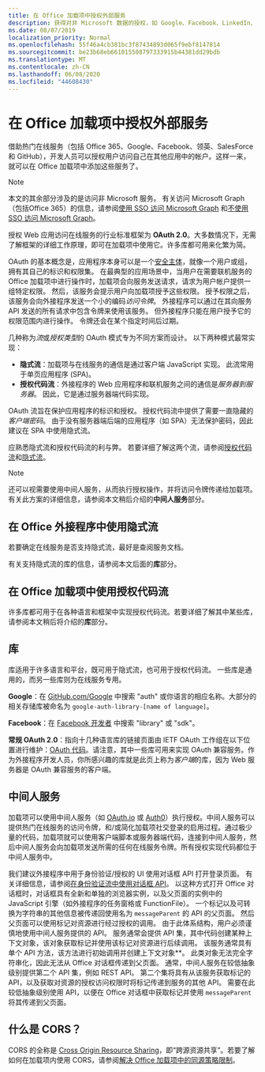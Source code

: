 ```yaml
---
title: 在 Office 加载项中授权外部服务
description: 获得对非 Microsoft 数据的授权，如 Google、Facebook、LinkedIn、SalesForce 和使用 OAuth 2.0、授权代码和隐式流的 GitHub。
ms.date: 08/07/2019
localization_priority: Normal
ms.openlocfilehash: 55f46a4cb381bc3f87434893d065f9ebf8147814
ms.sourcegitcommit: be23b68eb661015508797333915b44381dd29bdb
ms.translationtype: MT
ms.contentlocale: zh-CN
ms.lasthandoff: 06/08/2020
ms.locfileid: "44608430"
---
```

# <a name="authorize-external-services-in-your-office-add-in"></a>在 Office 加载项中授权外部服务

借助热门在线服务（包括 Office 365、Google、Facebook、领英、SalesForce 和 GitHub），开发人员可以授权用户访问自己在其他应用中的帐户。这样一来，就可以在 Office 加载项中添加这些服务了。

> [!NOTE]
> 本文的其余部分涉及的是访问非 Microsoft 服务。 有关访问 Microsoft Graph（包括Office 365）的信息，请参阅[使用 SSO 访问 Microsoft Graph](overview-authn-authz.md#access-to-microsoft-graph-with-sso) 和[不使用 SSO 访问 Microsoft Graph](overview-authn-authz.md#access-to-microsoft-graph-without-sso)。

授权 Web 应用访问在线服务的行业标准框架为 **OAuth 2.0**。大多数情况下，无需了解框架的详细工作原理，即可在加载项中使用它。许多库都可用来化繁为简。

OAuth 的基本概念是，应用程序本身可以是一个[安全主体](/windows/security/identity-protection/access-control/security-principals)，就像一个用户或组，拥有其自己的标识和权限集。 在最典型的应用场景中，当用户在需要联机服务的 Office 加载项中进行操作时，加载项会向服务发送请求，请求为用户帐户提供一组特定权限。 然后，该服务会提示用户向加载项授予这些权限。 授予权限之后，该服务会向外接程序发送一个小的编码*访问令牌*。 外接程序可以通过在其向服务 API 发送的所有请求中包含令牌来使用该服务。 但外接程序只能在用户授予它的权限范围内进行操作。 令牌还会在某个指定时间后过期。

几种称为*流*或*授权类型*的 OAuth 模式专为不同方案而设计。 以下两种模式最常实现：

- **隐式流**：加载项与在线服务的通信是通过客户端 JavaScript 实现。 此流常用于单页应用程序 (SPA)。
- **授权代码流**：外接程序的 Web 应用程序和联机服务之间的通信是*服务器到服务器*。 因此，它是通过服务器端代码实现。

OAuth 流旨在保护应用程序的标识和授权。 授权代码流中提供了需要一直隐藏的*客户端密码*。 由于没有服务器端后端的应用程序（如 SPA）无法保护密码，因此建议在 SPA 中使用隐式流。

应熟悉隐式流和授权代码流的利与弊。 若要详细了解这两个流，请参阅[授权代码流](https://tools.ietf.org/html/rfc6749#section-1.3.1)和[隐式流](https://tools.ietf.org/html/rfc6749#section-1.3.2)。

> [!NOTE]
> 还可以视需要使用中间人服务，从而执行授权操作，并将访问令牌传递给加载项。 有关此方案的详细信息，请参阅本文稍后介绍的**中间人服务**部分。

## <a name="using-the-implicit-flow-in-office-add-ins"></a>在 Office 外接程序中使用隐式流

若要确定在线服务是否支持隐式流，最好是查阅服务文档。

有关支持隐式流的库的信息，请参阅本文后面的**库**部分。

## <a name="using-the-authorization-code-flow-in-office-add-ins"></a>在 Office 加载项中使用授权代码流

许多库都可用于在各种语言和框架中实现授权代码流。若要详细了解其中某些库，请参阅本文稍后将介绍的**库**部分。

## <a name="libraries"></a>库

库适用于许多语言和平台，既可用于隐式流，也可用于授权代码流。 一些库是通用的，而另一些库则为在线服务专用。

**Google**：在 [GitHub.com/Google](https://github.com/google) 中搜索 "auth" 或你语言的相应名称。大部分的相关存储库被命名为 `google-auth-library-[name of language]`。

**Facebook**：在 [Facebook 开发者](https://developers.facebook.com) 中搜索 "library" 或 "sdk"。

**常规 OAuth 2.0**：指向十几种语言库的链接页面由 IETF OAuth 工作组在以下位置进行维护：[OAuth 代码](https://oauth.net/code/)。请注意，其中一些库可用来实现 OAuth 兼容服务。作为外接程序开发人员，你所感兴趣的库就是此页上称为*客户端*的库，因为 Web 服务器是 OAuth 兼容服务的客户端。

## <a name="middleman-services"></a>中间人服务

加载项可以使用中间人服务（如 [OAuth.io](https://oauth.io) 或 [Auth0](https://auth0.com)）执行授权。中间人服务可以提供热门在线服务的访问令牌，和/或简化加载项社交登录的启用过程。通过极少量的代码，加载项就可以使用客户端脚本或服务器端代码，连接到中间人服务，然后中间人服务会向加载项发送所需的任何在线服务令牌。所有授权实现代码都位于中间人服务中。 

我们建议外接程序中用于身份验证/授权的 UI 使用对话框 API 打开登录页面。 有关详细信息，请参阅[在身份验证流中使用对话框 API](dialog-api-in-office-add-ins.md#use-the-dialog-apis-in-an-authentication-flow)。 以这种方式打开 Office 对话框时，对话框具有全新和单独的浏览器实例，以及父页面的实例中的 JavaScript 引擎（如外接程序的任务窗格或 FunctionFile）。 一个标记以及可转换为字符串的其他信息被传递回使用名为 `messageParent` 的 API 的父页面。 然后父页面可以使用标记对资源进行经过授权的调用。 由于此体系结构，用户必须谨慎地使用中间人服务提供的 API。 服务通常会提供 API 集，其中代码创建某种上下文对象，该对象获取标记并使用该标记对资源进行后续调用。 该服务通常具有单个 API 方法，该方法进行初始调用并创建上下文对象**。 此类对象无法完全字符串化，因此无法从 Office 对话框传递到父页面。 通常，中间人服务在较低抽象级别提供第二个 API 集，例如 REST API。 第二个集将具有从该服务获取标记的 API，以及获取对资源的授权访问权限时将标记传递到服务的其他 API。 需要在此较低抽象级别使用 API，以便在 Office 对话框中获取标记并使用 `messageParent` 将其传递到父页面。 

## <a name="what-is-cors"></a>什么是 CORS？

CORS 的全称是 [Cross Origin Resource Sharing](https://developer.mozilla.org/docs/Web/HTTP/Access_control_CORS)，即“跨源资源共享”。若要了解如何在加载项内使用 CORS，请参阅[解决 Office 加载项中的同源策略限制](addressing-same-origin-policy-limitations.md)。
